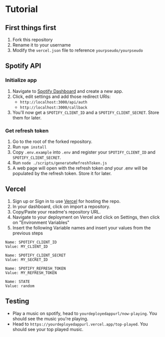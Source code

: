 # Tutorial

## First things first

1. Fork this repository
2. Rename it to your username
3. Modify the `vercel.json` file to reference `yourpseudo/yourpseudo`

## Spotify API

### Initialize app

1. Navigate to [Spotify Dashboard](https://developer.spotify.com/dashboard/) and create a new app.
2. Click, edit settings and add those redirect URIs:
    - `http://localhost:3000/api/auth` 
    - `http://localhost:3000/callback`
3. You'll now get a `SPOTIFY_CLIENT_ID` and a `SPOTIFY_CLIENT_SECRET`. Store them for later.

### Get refresh token

1. Go to the root of the forked repository.
2. Run `npm install`
3. Copy `.env.example` into `.env` and register your `SPOTIFY_CLIENT_ID` and `SPOTIFY_CLIENT_SECRET`.
4. Run `node ./scripts/generateRefreshToken.js`
5. A web page will open with the refresh token *and* your .env will be populated by the refresh token. Store it for later.

## Vercel

1. Sign up or Sign in to use [Vercel](https://vercel.com/) for hosting the repo.
2. In your dashboard, click on import a repository.
3. Copy/Paste your readme's repository URL.
4. Navigate to your deployment on Vercel and click on Settings, then click on "Environment Variables"
5. Insert the following Variable names and insert your values from the previous steps

```
Name: SPOTIFY_CLIENT_ID
Value: MY_CLIENT_ID

Name: SPOTIFY_CLIENT_SECRET
Value: MY_SECRET_ID

Name: SPOTIFY_REFRESH_TOKEN
Value: MY_REFRESH_TOKEN

Name: STATE
Value: random
```
## Testing

- Play a music on spotify, head to `yourdeployedappurl/now-playing`. You should see the music you're playing.
- Head to `https://yourdeployedappurl.vercel.app/top-played`. You should see your top played music.

